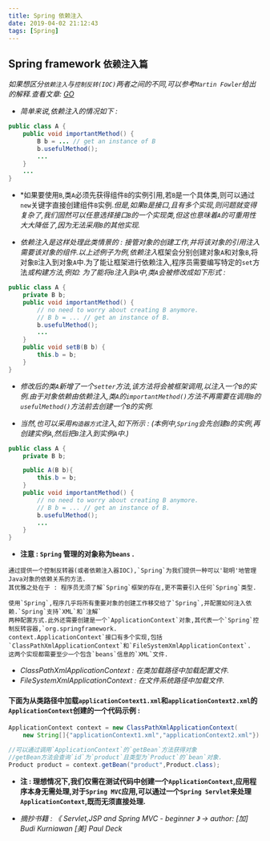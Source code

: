 ```yaml
---
title: Spring 依赖注入
date: 2019-04-02 21:12:43
tags: [Spring]
---
```


## Spring framework `依赖注入篇`

*如果想区分`依赖注入`与`控制反转(IOC)`两者之间的不同,可以参考`Martin Fowler`给出的解释.查看文章: [GO](http://martinfowler.com/articles/injection.html)*

- *简单来说,依赖注入的情况如下 :*
```java
public class A {
    public void importantMethod() {
        B b = ... // get an instance of B
        b.usefulMethod();
        ...
    }
    ...
}
```
- *如果要使用`B`,类`A`必须先获得组件`B`的实例引用,若`B`是一个具体类,则可以通过`new`关键字直接创建组件`B`实例.*但是,如果`B`是接口,且有多个实现,则问题就变得复杂了,我们固然可以任意选择接口`B`的一个实现类,但这也意味着`A`的可重用性大大降低了,因为无法采用`B`的其他实现.*

- *依赖注入是这样处理此类情景的 : 接管对象的创建工作,并将该对象的引用注入需要该对象的组件.以上述例子为例,依赖注入*框架会分别创建对象`A`和对象`B`,将对象`B`注入到对象`A`中.为了能让框架进行依赖注入,程序员需要编写特定的`set`方法*或构建方法,例如: 为了能将`B`注入到`A`中,类`A`会被修改成如下形式 :*
```java
public class A {
    private B b;
    public void importantMethod() {
        // no need to worry about creating B anymore.
        // B b = ... // get an instance of B.
        b.usefulMethod();
        ...
    }
    public void setB(B b) {
        this.b = b;
    }
}
```

- *修改后的类`A`新增了一个`setter`方法,该方法将会被框架调用,以注入一个`B`的实例.由于对象依赖由依赖注入,类`A`的`importantMethod()`方法不再需要在调用`B`的`usefulMethod()`方法前去创建一个`B`的实例.*

- *当然,也可以采用`构造器方式`注入,如下所示 : (本例中,`Spring`会先创建`B`的实例,再创建实例`A`,然后把`B`注入到实例`A`中.)*
```java
public class A {
    private B b;

    public A(B b){
        this.b = b;
    }
    public void importantMethod() {
        // no need to worry about creating B anymore.
        // B b = ... // get an instance of B.
        b.usefulMethod();
        ...
    }
}
```
- **注意 : `Spring` 管理的对象称为`beans` .**

```
通过提供一个控制反转器(或者依赖注入器IOC),`Spring`为我们提供一种可以'聪明'地管理Java对象的依赖关系的方法.
其优雅之处在于 : 程序员无须了解`Spring`框架的存在,更不需要引入任何`Spring`类型.

使用`Spring`,程序几乎将所有重要对象的创建工作移交给了`Spring`,并配置如何注入依赖.`Spring`支持`XML`和`注解`
两种配置方式.此外还需要创建是一个`ApplicationContext`对象,其代表一个`Spring`控制反转容器,`org.springframework.
context.ApplicationContext`接口有多个实现,包括`ClassPathXmlApplicationContext`和`FileSystemXmlApplicationContext`.
这两个实现都需要至少一个包含`beans`信息的`XML`文件.
```

- *ClassPathXmlApplicationContext : 在类加载路径中加载配置文件.*
- *FileSystemXmlApplicationContext : 在文件系统路径中加载文件.*
  
#### 下面为从类路径中加载`applicationContext1.xml`和`applicationContext2.xml`的`ApplicationContext`创建的一个代码示例 :
```java
ApplicationContext context = new ClassPathXmlApplicationContext(
    new String[]{"applicationContext1.xml","applicationContext2.xml"})

//可以通过调用`ApplicationContext`的`getBean`方法获得对象
//getBean方法会查询`id`为`product`且类型为`Product`的`bean`对象.
Product product = context.getBean("product",Product.class);
```

- **注 : 理想情况下,我们仅需在测试代码中创建一个`ApplicationContext`,应用程序本身无需处理,对于`Spring MVC`应用,可以通过一个`Spring Servlet`来处理`ApplicationContext`,既而无须直接处理.**

- *摘抄书籍 : 《 Servlet,JSP and Spring MVC - beginner 》 ->  author: [加] Budi Kurniawan [美] Paul Deck*